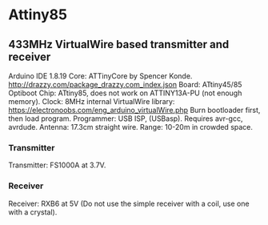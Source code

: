 # Attiny85

## 433MHz VirtualWire based transmitter and receiver
Arduino IDE 1.8.19
Core: ATTinyCore by Spencer Konde. http://drazzy.com/package_drazzy.com_index.json
Board: ATtiny45/85 Optiboot
Chip: ATtiny85, does not work on ATTINY13A-PU (not enough memory).
Clock: 8MHz internal
VirtualWire library: https://electronoobs.com/eng_arduino_virtualWire.php
Burn bootloader first, then load program.
Programmer: USB ISP, (USBasp). Requires avr-gcc, avrdude.
Antenna: 17.3cm straight wire.
Range: 10-20m in crowded space.

### Transmitter
Transmitter: FS1000A at 3.7V.

### Receiver
Receiver: RXB6 at 5V (Do not use the simple receiver with a coil, use one with a crystal).


